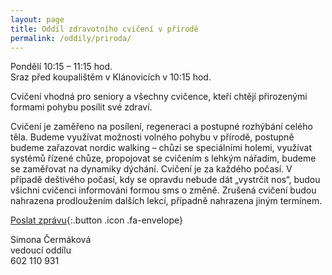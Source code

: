 ```yaml
---
layout: page
title: Oddíl zdravotního cvičení v přírodě
permalink: /oddily/priroda/
---
```


Pondělí 10:15 – 11:15 hod.  
Sraz před koupalištěm v Klánovicích v 10:15 hod.

Cvičení vhodná pro seniory a všechny cvičence, kteří chtějí přirozenými formami pohybu posílit své zdraví.

Cvičení je zaměřeno na posílení, regeneraci a postupné rozhýbání celého těla. Budeme využívat možnosti volného pohybu v přírodě, postupně budeme zařazovat nordic walking – chůzi se speciálními holemi, využívat systémů řízené chůze, propojovat se cvičením s lehkým nářadím, budeme se zaměřovat na dynamiky dýchání. Cvičení je za každého počasí. V případě deštivého počasí, kdy se opravdu nebude dát „vystrčit nos“, budou všichni cvičenci informováni formou sms o změně. Zrušená cvičení budou nahrazena prodloužením dalších lekcí, případně nahrazena jiným termínem. 

[Poslat zprávu](#f){:.button .icon .fa-envelope}

Simona Čermáková  
vedoucí oddílu  
602 110 931  


